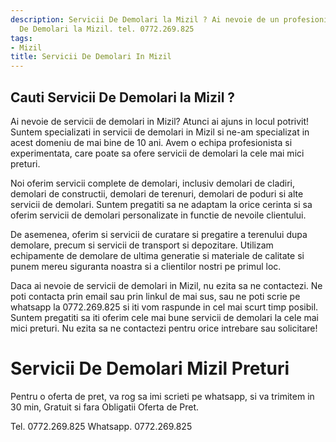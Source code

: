 ```yaml
---
description: Servicii De Demolari la Mizil ? Ai nevoie de un profesionist in Servicii
  De Demolari la Mizil. tel. 0772.269.825
tags:
- Mizil
title: Servicii De Demolari In Mizil
---
```



## Cauti Servicii De Demolari la Mizil ?


Ai nevoie de servicii de demolari in Mizil? Atunci ai ajuns in locul potrivit! Suntem specializati in servicii de demolari in Mizil si ne-am specializat in acest domeniu de mai bine de 10 ani. Avem o echipa profesionista si experimentata, care poate sa ofere servicii de demolari la cele mai mici preturi.

Noi oferim servicii complete de demolari, inclusiv demolari de cladiri, demolari de constructii, demolari de terenuri, demolari de poduri si alte servicii de demolari. Suntem pregatiti sa ne adaptam la orice cerinta si sa oferim servicii de demolari personalizate in functie de nevoile clientului.

De asemenea, oferim si servicii de curatare si pregatire a terenului dupa demolare, precum si servicii de transport si depozitare. Utilizam echipamente de demolare de ultima generatie si materiale de calitate si punem mereu siguranta noastra si a clientilor nostri pe primul loc.

Daca ai nevoie de servicii de demolari in Mizil, nu ezita sa ne contactezi. Ne poti contacta prin email sau prin linkul de mai sus, sau ne poti scrie pe whatsapp la 0772.269.825 si iti vom raspunde in cel mai scurt timp posibil. Suntem pregatiti sa iti oferim cele mai bune servicii de demolari la cele mai mici preturi. Nu ezita sa ne contactezi pentru orice intrebare sau solicitare!

# Servicii De Demolari Mizil Preturi
Pentru o oferta de pret, va rog sa imi scrieti pe whatsapp, si va trimitem in 30 min, Gratuit si fara Obligatii Oferta de Pret.

Tel. 0772.269.825
Whatsapp. 0772.269.825